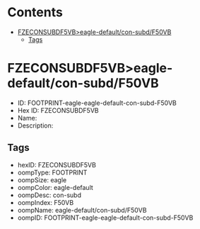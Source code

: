 



Contents
========

* [FZECONSUBDF5VB>eagle-default/con-subd/F50VB](#fzeconsubdf5vbeagle-defaultcon-subdf50vb)
	* [Tags](#tags)

# FZECONSUBDF5VB>eagle-default/con-subd/F50VB

- ID: FOOTPRINT-eagle-eagle-default-con-subd-F50VB
- Hex ID: FZECONSUBDF5VB
- Name: 
- Description: 

## Tags

- hexID: FZECONSUBDF5VB
- oompType: FOOTPRINT
- oompSize: eagle
- oompColor: eagle-default
- oompDesc: con-subd
- oompIndex: F50VB
- oompName: eagle-default/con-subd/F50VB
- oompID: FOOTPRINT-eagle-eagle-default-con-subd-F50VB
